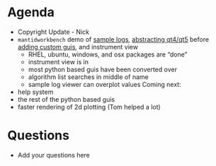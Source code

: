 Agenda
======

* Copyright Update - Nick
* `mantidworkbench` demo of [sample logs](https://github.com/mantidproject/mantid/pull/23709), [abstracting qt4/qt5](https://github.com/mantidproject/mantid/pull/23811) before [adding custom guis](https://github.com/mantidproject/mantid/pull/23778), and instrument view
  * RHEL, ubuntu, windows, and osx packages are “done”
  * instrument view is in
  * most python based guis have been converted over
  * algorithm list searches in middle of name
  * sample log viewer can overplot values
Coming next:
* help system
* the rest of the python based guis
* faster rendering of 2d plotting (Tom helped a lot)

Questions
=========

* Add your questions here
